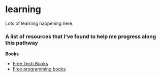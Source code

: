 # learning
Lots of learning happening here.

<h3>A list of resources that I've found to help me progress along this pathway</h3>

<b>Books</b>

<ul>
  <li>
  <a href="http://www.freetechbooks.com/">Free Tech Books</a>
  </li>
  <li>
  <a href="https://github.com/EbookFoundation/free-programming-books/blob/master/README.md">Free programming books</a>
  </li>
</ul>  
